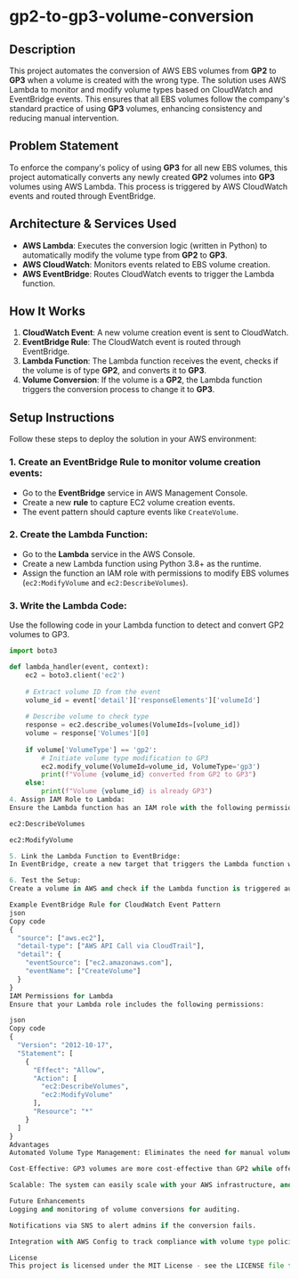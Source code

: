# gp2-to-gp3-volume-conversion

## Description
This project automates the conversion of AWS EBS volumes from **GP2** to **GP3** when a volume is created with the wrong type. The solution uses AWS Lambda to monitor and modify volume types based on CloudWatch and EventBridge events. This ensures that all EBS volumes follow the company's standard practice of using **GP3** volumes, enhancing consistency and reducing manual intervention.

## Problem Statement
To enforce the company's policy of using **GP3** for all new EBS volumes, this project automatically converts any newly created **GP2** volumes into **GP3** volumes using AWS Lambda. This process is triggered by AWS CloudWatch events and routed through EventBridge.

## Architecture & Services Used
- **AWS Lambda**: Executes the conversion logic (written in Python) to automatically modify the volume type from **GP2** to **GP3**.
- **AWS CloudWatch**: Monitors events related to EBS volume creation.
- **AWS EventBridge**: Routes CloudWatch events to trigger the Lambda function.

## How It Works
1. **CloudWatch Event**: A new volume creation event is sent to CloudWatch.
2. **EventBridge Rule**: The CloudWatch event is routed through EventBridge.
3. **Lambda Function**: The Lambda function receives the event, checks if the volume is of type **GP2**, and converts it to **GP3**.
4. **Volume Conversion**: If the volume is a **GP2**, the Lambda function triggers the conversion process to change it to **GP3**.

## Setup Instructions
Follow these steps to deploy the solution in your AWS environment:

### 1. **Create an EventBridge Rule** to monitor volume creation events:
- Go to the **EventBridge** service in AWS Management Console.
- Create a new **rule** to capture EC2 volume creation events.
- The event pattern should capture events like `CreateVolume`.

### 2. **Create the Lambda Function**:
- Go to the **Lambda** service in the AWS Console.
- Create a new Lambda function using Python 3.8+ as the runtime.
- Assign the function an IAM role with permissions to modify EBS volumes (`ec2:ModifyVolume` and `ec2:DescribeVolumes`).

### 3. **Write the Lambda Code**:
Use the following code in your Lambda function to detect and convert GP2 volumes to GP3.

```python
import boto3

def lambda_handler(event, context):
    ec2 = boto3.client('ec2')
    
    # Extract volume ID from the event
    volume_id = event['detail']['responseElements']['volumeId']
    
    # Describe volume to check type
    response = ec2.describe_volumes(VolumeIds=[volume_id])
    volume = response['Volumes'][0]
    
    if volume['VolumeType'] == 'gp2':
        # Initiate volume type modification to GP3
        ec2.modify_volume(VolumeId=volume_id, VolumeType='gp3')
        print(f"Volume {volume_id} converted from GP2 to GP3")
    else:
        print(f"Volume {volume_id} is already GP3")
4. Assign IAM Role to Lambda:
Ensure the Lambda function has an IAM role with the following permissions:

ec2:DescribeVolumes

ec2:ModifyVolume

5. Link the Lambda Function to EventBridge:
In EventBridge, create a new target that triggers the Lambda function whenever a volume creation event is detected.

6. Test the Setup:
Create a volume in AWS and check if the Lambda function is triggered automatically to convert GP2 to GP3.

Example EventBridge Rule for CloudWatch Event Pattern
json
Copy code
{
  "source": ["aws.ec2"],
  "detail-type": ["AWS API Call via CloudTrail"],
  "detail": {
    "eventSource": ["ec2.amazonaws.com"],
    "eventName": ["CreateVolume"]
  }
}
IAM Permissions for Lambda
Ensure that your Lambda role includes the following permissions:

json
Copy code
{
  "Version": "2012-10-17",
  "Statement": [
    {
      "Effect": "Allow",
      "Action": [
        "ec2:DescribeVolumes",
        "ec2:ModifyVolume"
      ],
      "Resource": "*"
    }
  ]
}
Advantages
Automated Volume Type Management: Eliminates the need for manual volume type adjustments.

Cost-Effective: GP3 volumes are more cost-effective than GP2 while offering better performance.

Scalable: The system can easily scale with your AWS infrastructure, and new volume types can be added by modifying the Lambda logic.

Future Enhancements
Logging and monitoring of volume conversions for auditing.

Notifications via SNS to alert admins if the conversion fails.

Integration with AWS Config to track compliance with volume type policies.

License
This project is licensed under the MIT License - see the LICENSE file for details.


